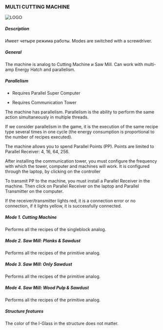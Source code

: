 ### MULTI CUTTING MACHINE
![LOGO](https://gtimpact.space/media/gregtech/ParCutt.png)
##### Description
Имеет четыре режима работы. Modes are switched with a screwdriver.
##### General
The machine is analog to Cutting Machine и Saw Mill. Can work with multi-amp Energy Hatch and parallelism.
##### Parallelism
- Requires Parallel Super Computer

- Requires Communication Tower

The machine has parallelism. Parallelism is the ability to perform the same action simultaneously in multiple threads.

If we consider parallelism in the game, it is the execution of the same recipe type several times in one cycle (the energy consumption is proportional to the number of recipes executed).
The machine allows you to spend Parallel Points (PP). Points are limited to Parallel Receiver: 4, 16, 64, 256.

After installing the communication tower, you must configure the frequency with which the tower, computer and machines will work. It is configured through the laptop, by clicking on the controller
To transmit PP to the machine, you must install a Parallel Receiver in the machine. Then click on Parallel Receiver on the laptop and Parallel Transmitter on the computer.

If the receiver/transmitter lights red, it is a connection error or no connection, if it lights yellow, it is successfully connected.
##### Mode 1. Cutting Machine
Performs all the recipes of the singleblock analog.
##### Mode 2. Saw Mill: Planks & Sawdust
Performs all the recipes of the primitive analog.
##### Mode 3. Saw Mill: Only Sawdust
Performs all the recipes of the primitive analog.
##### Mode 4. Saw Mill: Wood Pulp & Sawdust
Performs all the recipes of the primitive analog.
##### Structure features
The color of the I-Glass in the structure does not matter.
